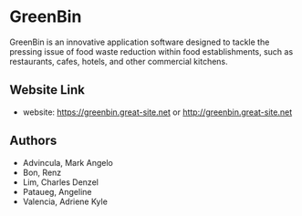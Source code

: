 # GreenBin
GreenBin is an innovative application software designed to tackle the pressing issue of 
food waste reduction within food establishments, such as restaurants, cafes, hotels, and other commercial kitchens.


## Website Link
- website: https://greenbin.great-site.net or http://greenbin.great-site.net


## Authors
- Advincula, Mark Angelo
- Bon, Renz
- Lim, Charles Denzel
- Pataueg, Angeline
- Valencia, Adriene Kyle
